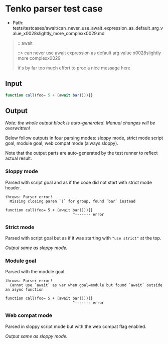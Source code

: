 # Tenko parser test case

- Path: tests/testcases/await/can_never_use_await_expression_as_default_arg_value_x0028slightly_more_complexx0029.md

> :: await
>
> ::> can never use await expression as default arg value x0028slightly more complexx0029
>
> it's by far too much effort to proc a nice message here

## Input

`````js
function call(foo= 5 + (await bar())){}
`````

## Output

_Note: the whole output block is auto-generated. Manual changes will be overwritten!_

Below follow outputs in four parsing modes: sloppy mode, strict mode script goal, module goal, web compat mode (always sloppy).

Note that the output parts are auto-generated by the test runner to reflect actual result.

### Sloppy mode

Parsed with script goal and as if the code did not start with strict mode header.

`````
throws: Parser error!
  Missing closing paren `)` for group, found `bar` instead

function call(foo= 5 + (await bar())){}
                              ^------- error
`````

### Strict mode

Parsed with script goal but as if it was starting with `"use strict"` at the top.

_Output same as sloppy mode._

### Module goal

Parsed with the module goal.

`````
throws: Parser error!
  Cannot use `await` as var when goal=module but found `await` outside an async function

function call(foo= 5 + (await bar())){}
                              ^------- error
`````


### Web compat mode

Parsed in sloppy script mode but with the web compat flag enabled.

_Output same as sloppy mode._
